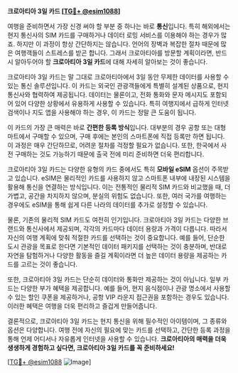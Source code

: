 **크로아티아 3일 카드 [[TG💪+ @esim1088](https://t.me/s/esim1088)]**

여행을 준비하면서 가장 신경 써야 할 부분 중 하나는 바로 **통신**입니다. 특히 해외에서는 현지 통신사의 SIM 카드를 구매하거나 데이터 로밍 서비스를 이용해야 하는 경우가 많죠. 하지만 이 과정이 항상 간단하지는 않습니다. 언어의 장벽과 복잡한 절차 때문에 많은 여행객들이 스트레스를 받곤 합니다. 그래서 크로아티아를 방문할 계획이라면, 반드시 알아두어야 할 **크로아티아 3일 카드**에 대해 자세히 알아보는 것이 좋습니다.

크로아티아 3일 카드는 말 그대로 크로아티아에서 3일 동안 무제한 데이터를 사용할 수 있는 통신 솔루션입니다. 이 카드는 외국인 관광객들에게 특별히 설계된 상품으로, 현지 통신사와 협력하여 제공됩니다. 데이터는 물론이고, 전화 통화와 문자 메시지도 포함되어 있어 다양한 상황에서 유용하게 사용할 수 있습니다. 특히 여행지에서 급하게 인터넷 검색이나 지도 앱을 사용해야 하는 경우, 이 카드는 정말 큰 도움이 됩니다.

이 카드의 가장 큰 매력은 바로 **간편한 등록 방식**입니다. 대부분의 경우 공항 또는 대형 마트에서 구매할 수 있으며, 구매 후에는 본인의 스마트폰에 직접 등록만 하면 됩니다. 이 과정은 매우 간단하므로, 어려운 절차를 걱정할 필요가 없습니다. 또한, 한국에서 사전 구매하는 것도 가능하기 때문에 출국 전에 미리 준비하면 더욱 편리합니다.

크로아티아 3일 카드는 다양한 유형의 카드 중에서도 특히 **모바일 eSIM** 옵션이 주목받고 있습니다. eSIM은 물리적인 카드를 사용하지 않고 스마트폰 내부에 내장된 시스템을 활용해 통신을 연결하는 방식입니다. 이는 전통적인 물리적 SIM 카드와 비교했을 때, 더 가볍고, 공간을 차지하지 않으며, 분실의 위험도 없습니다. 또한, 여러 국가를 여행하는 경우에도 eSIM을 통해 쉽게 다른 나라의 데이터를 추가로 설정할 수 있습니다.

물론, 기존의 물리적 SIM 카드도 여전히 인기입니다. 크로아티아 3일 카드는 다양한 브랜드와 통신사에서 제공되며, 각각의 카드마다 데이터 용량과 가격이 다릅니다. 따라서 자신의 여행 계획에 맞춰 적절한 카드를 선택하는 것이 중요합니다. 예를 들어, 단순한 도시 관광을 목표로 한다면 기본적인 데이터 패키지를 선택하는 것이 충분하며, 반대로 자연을 탐험하거나 다양한 활동을 즐길 계획이라면 더 높은 데이터 용량을 제공하는 카드를 고르는 것이 좋습니다.

또한, 크로아티아 3일 카드는 단순히 데이터와 통화만 제공하는 것이 아닙니다. 일부 카드는 다양한 부가 혜택을 제공합니다. 예를 들어, 현지 음식점이나 관광 명소에서 사용할 수 있는 할인 쿠폰을 제공하거나, 공항 VIP 라운지 접근권을 포함하는 경우도 있습니다. 이러한 혜택은 여행을 더욱 편리하고 즐겁게 만들어줍니다.

결론적으로, 크로아티아 3일 카드는 현지 통신을 위해 필수적인 아이템이며, 그 종류와 옵션은 다양합니다. 여행 전에 자신의 필요에 맞는 카드를 선택하고, 간단한 등록 과정을 통해 언제 어디서나 자유롭게 인터넷을 사용할 수 있습니다. **크로아티아의 매력을 더욱 생생하게 경험하고 싶다면, 크로아티아 3일 카드를 꼭 준비하세요!** 

[[TG💪+ @esim1088](https://t.me/s/esim1088) ![Image](https://i.postimg.cc/Y0z9fWf4/image.png)]